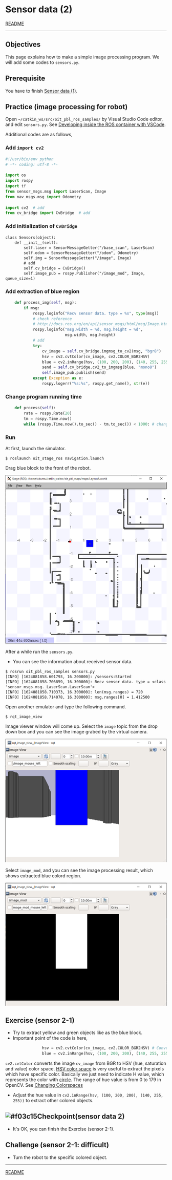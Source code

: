 # Sensor data (2)

[README](../README.md)

---

## Objectives

This page explains how to make a simple image processing program.  We will add some codes to `sensors.py`.

## Prerequisite

You have to finish [Sensor data (1)](sensor_data/sensor_data_01.md).

## Practice (image processing for robot)

Open `~/catkin_ws/src/oit_pbl_ros_samples/` by Visual Studio Code editor, and edit `sensors.py`. See [Developing inside the ROS container with VSCode](https://github.com/oit-ipbl/portal/blob/main/setup/remote_with_vscode.md).

Additional codes are as follows,

### Add `import cv2`

```python
#!/usr/bin/env python
# -*- coding: utf-8 -*-

import os
import rospy
import tf
from sensor_msgs.msg import LaserScan, Image
from nav_msgs.msg import Odometry

import cv2  # add
from cv_bridge import CvBridge  # add
```

### Add initialization of `CvBridge`

```shell
class Sensors(object):
    def __init__(self):
        self.laser = SensorMessageGetter("/base_scan", LaserScan)
        self.odom = SensorMessageGetter("/odom", Odometry)
        self.img = SensorMessageGetter("/image", Image)
        # add
        self.cv_bridge = CvBridge()
        self.image_pub = rospy.Publisher("/image_mod", Image, queue_size=1)
```

### Add extraction of blue region

```python
    def process_img(self, msg):
        if msg:
            rospy.loginfo("Recv sensor data. type = %s", type(msg))
            # check reference
            # http://docs.ros.org/en/api/sensor_msgs/html/msg/Image.html
            rospy.loginfo("msg.width = %d, msg.height = %d",
                          msg.width, msg.height)
            # add
            try:
                cv_image = self.cv_bridge.imgmsg_to_cv2(msg, "bgr8")
                hsv = cv2.cvtColor(cv_image, cv2.COLOR_BGR2HSV)
                blue = cv2.inRange(hsv, (100, 200, 200), (140, 255, 255))
                send = self.cv_bridge.cv2_to_imgmsg(blue, "mono8")
                self.image_pub.publish(send)
            except Exception as e:
                rospy.logerr("%s:%s", rospy.get_name(), str(e))
```

### Change program running time

```python
    def process(self):
        rate = rospy.Rate(20)
        tm = rospy.Time.now()
        while (rospy.Time.now().to_sec() - tm.to_sec()) < 1000: # change 100 -> 1000
```

### Run

At first, launch the simulator.

```shell
$ roslaunch oit_stage_ros navigation.launch
```

Drag blue block to the front of the robot.

![2021-06-19_154803.png](./2021-06-19_154803.png)

After a while run the `sensors.py`.

- You can see the information about received sensor data.

```shell
$ rosrun oit_pbl_ros_samples sensors.py
[INFO] [1624081858.601793, 16.200000]: /sensors:Started
[INFO] [1624081858.706859, 16.300000]: Recv sensor data. type = <class 'sensor_msgs.msg._LaserScan.LaserScan'>
[INFO] [1624081858.710373, 16.300000]: len(msg.ranges) = 720
[INFO] [1624081858.714078, 16.300000]: msg.ranges[0] = 1.412500
```

Open another emulator and type the following command.

```shell
$ rqt_image_view
```

Image viewer window will come up. Select the `image` topic from the drop down box and you can see the image grabed by the virtual camera.

![2021-06-19_154626.png](./2021-06-19_154626.png)

Select `image_mod`, and you can see the image processing result, which shows extracted blue colord region.

![2021-06-19_154610.png](./2021-06-19_154610.png)

## Exercise (sensor 2-1)

- Try to extract yellow and green objects like as the blue block.
- Important point of the code is here,

```python
                hsv = cv2.cvtColor(cv_image, cv2.COLOR_BGR2HSV) # Convert BGR color space to HSV.
                blue = cv2.inRange(hsv, (100, 200, 200), (140, 255, 255)) # Extract the pixels where 100<=H<=140, 200<=S<=255 and 200<=V<=255  
```

`cv2.cvtColor` converts the image `cv_image` from BGR to HSV (hue, saturation and value) color space. [HSV color space](https://en.wikipedia.org/wiki/HSL_and_HSV) is very useful to extract the pixels which have specific color. Basically we just need to indicate H value, which represents the color with [circle](https://en.wikipedia.org/wiki/HSL_and_HSV#/media/File:HSV_color_solid_cylinder_saturation_gray.png). The range of hue value is from 0 to 179 in OpenCV. See [Changing Colorspaces](https://docs.opencv.org/master/df/d9d/tutorial_py_colorspaces.html)

- Adjust the hue value in `cv2.inRange(hsv, (100, 200, 200), (140, 255, 255))` to extract other colored objects.

## ![#f03c15](https://via.placeholder.com/15/f03c15/000000?text=+)Checkpoint(sensor data 2)

- It's OK, you can finish the Exercise (sensor 2-1).

## Challenge (sensor 2-1: difficult)

- Turn the robot to the specific colored object.

---

[README](../README.md)
